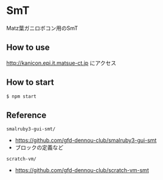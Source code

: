 # SmT
Matz葉ガニロボコン用のSmT

## How to use
http://kanicon.epi.it.matsue-ct.jp にアクセス

## How to start
```bash
$ npm start
```

## Reference
`smalruby3-gui-smt/`
  * https://github.com/gfd-dennou-club/smalruby3-gui-smt
  * ブロックの定義など

`scratch-vm/`
  * https://github.com/gfd-dennou-club/scratch-vm-smt
